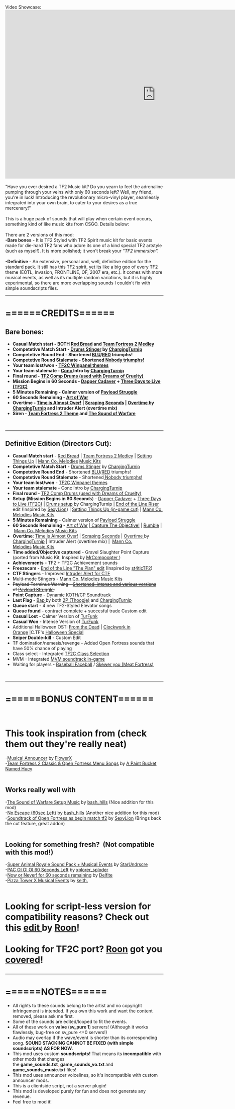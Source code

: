 <br>Video Showcase:<br><iframe width="955" height="537" src="https://www.youtube.com/embed/lCce29ohmeM" title="TF2 - More Musical Events (General changes)" frameborder="0" allow="accelerometer; autoplay; clipboard-write; encrypted-media; gyroscope; picture-in-picture; web-share" allowfullscreen></iframe><br>
<br>"Have you ever desired a TF2 Music kit? Do you yearn to feel the adrenaline pumping through your veins with only 60 seconds left? Well, my friend, you're in luck! Introducing the revolutionary micro-vinyl player, seamlessly integrated into your own brain, to cater to your desires as a true mercenary!"<br><br>This is a huge pack of sounds that will play when certain event occurs, something kind of like music kits from CSGO. Details below:<br><br>There are 2 versions of this mod:<br><b><span class="GreenColor">-Bare bones</span></b> - It is TF2 Styled with TF2 Spirit music kit for basic events made for die-hard TF2 fans who adore its one of a kind special TF2 artstyle (such as myself). It is more polished; it won't break your <i>"TF2 immersion".</i><br><br><b><span class="RedColor">-Definitive</span></b> - An extensive, personal and, well, definitive edition for the standard pack. It still has this TF2 spirit, yet its like a big goo of every TF2 theme (EOTL, Invasion, FRONTLINE, OF, 2007 era, etc.). It comes with more musical events, as well as its multiple random variations, but it is highly experimental, so there are more overlapping sounds I couldn't fix with simple soundscripts files.<br><hr><h1><b><span class="GreenColor">======CREDITS</span></b><b><span class="GreenColor">======</span></b></h1><h2><span class="GreenColor"><b>Bare bones:<br></b></span></h2><b><ul><li><b>Casual Match start</b> - BOTH <a href="https://www.youtube.com/watch?v=RBRlXsSXzCg" target="_blank">Red Bread</a> and <a href="https://www.youtube.com/watch?v=4gc_V3Sx5hw" target="_blank">Team Fortress 2 Medley</a></li><li><b>Competetive Match Start</b> - <a href="https://www.youtube.com/watch?v=pJhz9ClHYEw" target="_blank">Drums Stinger</a> by <a href="https://www.youtube.com/channel/UCrYYQXQynUI4gxmk4dXG1Og/videos" target="_blank">ChargingTurnip</a></li><li><b>Competetive Round End</b> - Shortened <a href="https://www.youtube.com/watch?v=NhoH3UyiX8o" target="_blank">BLU</a>/<a href="https://www.youtube.com/watch?v=hzOAUeHjWgA" target="_blank">RED</a> triumphs!</li><li><b>Competetive Round Stalemate</b> - Shortened<a href="https://www.youtube.com/watch?v=mFEUKgZWAlw" target="_blank"> Nobody triumphs!</a></li><li><b>Your team lost/won</b> - <a href="https://youtu.be/dHP6-1-Mu0A?t=40" target="_blank">TF2C Winpanel themes</a></li><li><b>Your team stalemate</b> - <a href="https://cdn.discordapp.com/attachments/561311973757943808/802766013611114496/espionage_conc_intro.wav" target="_blank">Conc </a>Intro by <a href="https://www.youtube.com/channel/UCrYYQXQynUI4gxmk4dXG1Og/videos" target="_blank">ChargingTurnip</a></li><li><b>Final round</b> - <a href="https://www.youtube.com/watch?v=HdXzlV-t8dw" target="_blank">TF2 Comp Drums (used with Dreams of Cruelty)</a></li><li><b>Mission Begins in 60 Seconds</b> - <a href="https://www.youtube.com/watch?v=52HVSkAgn0g" target="_blank">Dapper Cadaver</a> + <a href="https://www.youtube.com/watch?v=PzlR2ghSYtg" target="_blank">Three Days to Live (TF2C)</a></li><li><b>5 Minutes Remaining</b> - Calmer version of <a href="https://youtu.be/k53uIBb7aQI?t=140" target="_blank">Payload Struggle</a></li><li><b>60 Seconds Remaining</b> - <a href="https://www.youtube.com/watch?v=2ENmljQAYXI" target="_blank">Art of War</a></li><li><b>Overtime</b> - <a href="https://youtu.be/k53uIBb7aQI?t=65" target="_blank">Time is Almost Over!</a> | <a href="https://soundcloud.com/gameplayah/tf2-overtime" target="_blank">Scraping Seconds</a> | <a href="https://cdn.discordapp.com/attachments/561311973757943808/814668123185479680/overtime.ogg" target="_blank">Overtime </a>by <a href="https://www.youtube.com/channel/UCrYYQXQynUI4gxmk4dXG1Og/videos" target="_blank">ChargingTurnip</a> and Intruder Alert (overtime mix)</li><li><b>Siren </b>- <a href="https://www.youtube.com/watch?v=PDM2qukzKwg" target="_blank">Team Fortress 2 Theme</a> and <a href="https://www.youtube.com/watch?v=scOZ6HzhHBY" target="_blank">The Sound of Warfare</a></li></ul></b><br><hr><h2><span class="RedColor"><span class="RedColor"><b>Definitive Edition (Directors Cut):</b></span></span></h2><ul><li><b>Casual Match start</b> - <a href="https://www.youtube.com/watch?v=RBRlXsSXzCg" target="_blank">Red Bread</a> | <a href="https://www.youtube.com/watch?v=4gc_V3Sx5hw" target="_blank">Team Fortress 2 Medley</a> | <a href="https://www.youtube.com/watch?v=cjNWVOje-T0" target="_blank">Setting Things Up</a> | <a href="https://www.youtube.com/watch?v=DHLRvBqQo1E" target="_blank">Mann Co. Melodies</a> <a href="https://www.youtube.com/watch?v=6IrPZsVJxm8&t=91s" target="_blank">Music Kits</a></li><li><b>Competetive Match Start</b> - <a href="https://www.youtube.com/watch?v=pJhz9ClHYEw" target="_blank">Drums Stinger</a> by <a href="https://www.youtube.com/channel/UCrYYQXQynUI4gxmk4dXG1Og/videos" target="_blank">ChargingTurnip</a></li><li><b>Competetive Round End</b> - Shortened <a href="https://www.youtube.com/watch?v=NhoH3UyiX8o" target="_blank">BLU</a>/<a href="https://www.youtube.com/watch?v=hzOAUeHjWgA" target="_blank">RED</a> triumphs!</li><li><b>Competetive Round Stalemate</b> - Shortened<a href="https://www.youtube.com/watch?v=mFEUKgZWAlw" target="_blank"> Nobody triumphs!</a></li><li><b>Your team lost/won</b> - <a href="https://youtu.be/dHP6-1-Mu0A?t=40" target="_blank">TF2C Winpanel themes</a></li><li><b>Your team stalemate</b> - Conc Intro by <a href="https://www.youtube.com/channel/UCrYYQXQynUI4gxmk4dXG1Og/videos" target="_blank">ChargingTurnip</a></li><li><b>Final round</b> - <a href="https://www.youtube.com/watch?v=HdXzlV-t8dw" target="_blank">TF2 Comp Drums (used with Dreams of Cruelty)</a></li><li><b>Setup (Mission Begins in 60 Second</b>s) - <a href="https://www.youtube.com/watch?v=52HVSkAgn0g" target="_blank">Dapper Cadaver</a> + <a href="https://www.youtube.com/watch?v=PzlR2ghSYtg" target="_blank">Three Days to Live (TF2C)</a> | <a href="https://www.youtube.com/watch?v=pJhz9ClHYEw" target="_blank">Drums setup</a> by ChargingTurnip | <a href="https://youtu.be/bO417sg5Xxs?t=156" target="_blank">End of the Line Riser</a> edit (Inspired by <a href="https://gamebanana.com/sounds/52194">SexyLion</a>) | <a href="https://www.youtube.com/watch?v=cjNWVOje-T0" target="_blank">Setting Things Up (in-game cut)</a> | <a href="https://www.youtube.com/watch?v=DHLRvBqQo1E" target="_blank">Mann Co. Melodies</a> <a href="https://www.youtube.com/watch?v=6IrPZsVJxm8&t=91s" target="_blank">Music Kits</a></li><li><b>5 Minutes Remaining</b> - Calmer version of <a href="https://youtu.be/k53uIBb7aQI?t=140" target="_blank">Payload Struggle</a></li><li><b>60 Seconds Remaining</b> - <a href="https://www.youtube.com/watch?v=2ENmljQAYXI" target="_blank">Art of War</a> |<a href="https://soundcloud.com/gameplayah/tf2-overtime" target="_blank"> </a><a href="https://soundcloud.com/gameplayaharchive1/tf2-overtime" target="_blank">Capture The Objective!</a> | <a href="https://www.youtube.com/watch?v=KLFSFNwP_5I" target="_blank">Rumble</a> | <a href="https://www.youtube.com/watch?v=DHLRvBqQo1E" target="_blank">Mann Co. Melodies</a> <a href="https://www.youtube.com/watch?v=6IrPZsVJxm8&t=91s" target="_blank">Music Kits</a><br></li><li><b>Overtime</b>: <a href="https://youtu.be/k53uIBb7aQI?t=65" target="_blank">Time is Almost Over!</a> | <a href="https://soundcloud.com/gameplayaharchive1/tf2-overtime" target="_blank">Scraping Seconds</a> | <a href="https://cdn.discordapp.com/attachments/561311973757943808/814668123185479680/overtime.ogg" target="_blank">Overtime </a>by <a href="https://www.youtube.com/channel/UCrYYQXQynUI4gxmk4dXG1Og/videos" target="_blank">ChargingTurnip</a> | Intruder Alert (overtime mix) |  <a href="https://www.youtube.com/watch?v=DHLRvBqQo1E" target="_blank">Mann Co. Melodies</a> <a href="https://www.youtube.com/watch?v=6IrPZsVJxm8&t=91s" target="_blank">Music Kits</a></li><li><b>Time added/Objective captured</b> - Gravel Slaughter Point Capture (ported from Music Kit, Inspired by <a href="https://gamebanana.com/sounds/54197">MrCompoopter </a>)</li><li><b>Achievements</b> - TF2 + TF2C Achievement sounds</li><li><b>Freezecam</b> - <a href="https://gamebanana.com/sounds/42763">End of the Line "The Plan" edit</a> (Inspired by <a class="MemberLink" href="https://gamebanana.com/members/1646758">st4ticTF2</a>)</li><li><b>CTF Stingers</b> - Improved <a href="https://gamebanana.com/sounds/54423">Intruder Alert for CTF</a><br></li><li>Multi-mode Stingers - <a href="https://www.youtube.com/watch?v=DHLRvBqQo1E" target="_blank">Mann Co. Melodies</a> <a href="https://www.youtube.com/watch?v=6IrPZsVJxm8&t=91s" target="_blank">Music Kits</a></li><li><del>Payload Terminus Warning - <a href="https://gamebanana.com/sounds/53979">Shortened, intense and various versions</a> of <a href="https://youtu.be/k53uIBb7aQI?t=140" target="_blank">Payload Struggle</a>.</del><br></li><li><b>Point Capture</b> - <a href="https://gamebanana.com/sounds/53977">Dynamic KOTH/CP Soundtrack</a></li><li><b>Last Flag</b> - <a href="https://www.youtube.com/watch?v=tQvwQtDZoIk" target="_blank">Bap </a>by both <a href="https://www.youtube.com/c/Thoopje" target="_blank">2P (Thoopje)</a> and <a href="https://www.youtube.com/channel/UCrYYQXQynUI4gxmk4dXG1Og/videos" target="_blank">ChargingTurnip</a></li><li><b>Queue start</b> - 4 new TF2-Styled Elevator songs<br></li><li><b>Queue found</b> - contract complete + succesful trade Custom edit <br></li><li><b>Casual Lost</b> - Calmer Version of <a href="https://www.youtube.com/watch?v=vdOiP8mSXGo" target="_blank">TurFunk</a></li><li><b>Casual Won</b> - Intense Version of <a href="https://www.youtube.com/watch?v=vdOiP8mSXGo" target="_blank">TurFunk<br></a></li><li>Additional Halloween OST: <a href="https://www.youtube.com/watch?v=5EtIezqiYfU" target="_blank">From the Dead</a> | <a href="https://www.youtube.com/watch?v=SsK15VHpK5w" target="_blank">Clockwork in Orange</a> |C.TF's <a href="https://www.youtube.com/watch?v=Fp63KA37Tkk" target="_blank">Halloween Special</a></li><li><b>Sniper Double-kill</b> - Custom Edit</li><li>TF domination/nemesis/revenge - Added Open Fortress sounds that have 50% chance of playing</li><li>Class select - Integrated <a href="https://gamebanana.com/sounds/54000">TF2C Class Selection</a><br></li><li>MVM - Integrated <a href="https://gamebanana.com/sounds/53999">MVM soundtrack in-game</a></li><li>Waiting for players - <a href="https://www.youtube.com/watch?v=t_z6xMqkSAc" target="_blank">Baseball Faceball</a> / <a href="https://open.spotify.com/track/1BErMxYPxzzweWeiOijBNG?si=3c5013e243e54537" target="_blank">Skewer you (Meat Fortress)</a></li></ul><br><hr><h1><b><span class="GreenColor">======</span></b><b><span class="GreenColor">BONUS CONTENT======</span></b></h1><br><h1>This took inspiration from (check them out they're really neat)</h1>-<a class="Name" href="https://gamebanana.com/sounds/60072">Musical Announcer</a> by <a href="https://gamebanana.com/members/1744970">FlowerX</a><br>-<a class="Name" href="https://gamebanana.com/sounds/50339">Team Fortress 2 Classic & Open Fortress Menu Songs</a> by <a class="MemberLink" href="https://gamebanana.com/members/1515334">A Paint Bucket Named Huey</a><br><br><h2>Works really well with</h2>-<a class="Name" href="https://gamebanana.com/sounds/57078">The Sound of Warfare Setup Music</a> by <a class="MemberLink" href="https://gamebanana.com/members/1850456">bash_hills</a> (Nice addition for this mod)<br>-<a class="Name" href="https://gamebanana.com/sounds/57431">No Escape (60sec Left)</a> by <a class="MemberLink" href="https://gamebanana.com/members/1850456">bash_hills</a> (Another nice addition for this mod)<br>-<a class="Name" href="https://gamebanana.com/sounds/52194">Soundtrack of Open Fortress as begin match tf2</a> by <a href="https://gamebanana.com/members/1749671">SexyLion</a> (Brings back the cut feature, great addon)<br><br><h2>Looking for something fresh?  (Not compatible with this mod!)</h2>-<a class="Name" href="https://gamebanana.com/sounds/59301">Super Animal Royale Sound Pack + Musical Events</a> by <a class="MemberLink" href="https://gamebanana.com/members/1745833">StarUndrscre</a> <br>-<a href="https://gamebanana.com/sounds/60663">PAC OI OI OI 60 Seconds Left</a> by <a href="https://gamebanana.com/members/1727434">xplorer_sploder</a> <br>-<a class="Name" href="https://gamebanana.com/sounds/57876">Now or Never! for 60 seconds remaining</a> by <a class="MemberLink" href="https://gamebanana.com/members/1641444">Delfite</a><br>-<a class="Name" href="https://gamebanana.com/sounds/68636">Pizza Tower X Musical Events</a> by <a class="MemberLink" href="https://gamebanana.com/members/2083207">keith.</a><br><br><h1 class="SelectedElement">Looking for script-less version for compatibility reasons? Check out this <a href="https://github.com/RoonMoonlight/Musical-Events-Scriptless" target="_blank">edit </a>by <a href="https://codeberg.org/RoonMoonlight" target="_blank">Roon</a>!<br><br>Looking for TF2C port? <a href="https://codeberg.org/RoonMoonlight">Roon</a> got you <a href="https://github.com/RoonMoonlight/Re-Musical-Events-TF2C-Port">covered</a>! <hr></h1><h1><b><span class="GreenColor">======</span></b><b><span class="GreenColor">NOTES======</span></b></h1><ul><li>All rights to these sounds belong to the artist and no copyright infringement is intended. If you own this work and want the content removed, please ask me first.</li><li>Some of the sounds are edited/looped to fit the events.</li><li>All of these work on <b>valve </b>(<span class="GreenColor"><b>sv_pure 1</b></span>) servers! (Although it works flawlessly, bug-free on sv_pure <=0 servers!)</li><li>Audio may overlap if the wave/event is shorter than its corresponding song. <b><span class="RedColor">SOUND STACKING CANNOT BE FIXED (with simple soundscripts) AS FOR NOW.</span><br></b></li><li><span class="GreenColor">This mod uses custom <span class="RedColor"><b>soundscripts! </b></span></span><span class="GreenColor">T</span><span class="RedColor"><span class="GreenColor">hat means</span> its <b>incompatible</b> with other mods that changes the</span> <span class="GreenColor"><b>game_sounds.txt</b><font color="#ff4e4e">, </font><b>game_sounds_vo.txt<font color="#e2e2e2"> </font></b></span><span class="RedColor">and <span class="GreenColor"><b>game_sounds_music.txt</b></span> files!</span><br></li><li>This mod uses announcer voicelines, so it's incompatible with custom announcer mods.</li><li>This is a <span class="RedColor">clientside </span>script, not a server plugin!</li><li>This mod is developed purely for fun and does not generate any revenue.<br></li><li>Feel free to mod it!</li></ul>
